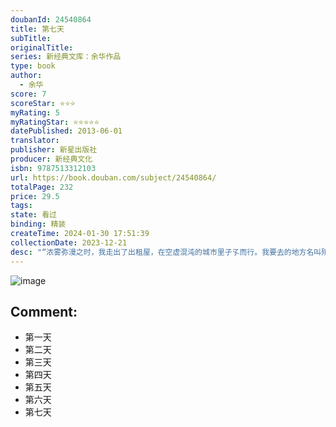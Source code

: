 ```yaml
---
doubanId: 24540864
title: 第七天
subTitle: 
originalTitle: 
series: 新经典文库：余华作品
type: book
author: 
  - 余华
score: 7
scoreStar: ⭐⭐⭐
myRating: 5
myRatingStar: ⭐⭐⭐⭐⭐
datePublished: 2013-06-01
translator: 
publisher: 新星出版社
producer: 新经典文化
isbn: 9787513312103
url: https://book.douban.com/subject/24540864/
totalPage: 232
price: 29.5
tags: 
state: 看过
binding: 精装
createTime: 2024-01-30 17:51:39
collectionDate: 2023-12-21
desc: "“浓雾弥漫之时，我走出了出租屋，在空虚混沌的城市里孑孓而行。我要去的地方名叫殡仪馆，这是它现在的名字，它过去的名字叫火葬场。我得到一个通知，让我早晨九点之前赶到殡仪馆，我的火化时间预约在九点半。”这是余华最新长篇小说《第七天》的开篇，给读者留下了足够大的悬念，一个走向殡仪馆、将被火化的人，在死亡之后还能留给读者什么呢？这次余华用荒诞的笔触和意象讲述了一个比《活着》更绝望、比《兄弟》更荒诞的故事，让读者体会到一种寒冬腊月被囚禁于积年冰川里的寒冷，一种剧烈拉锯式切肤的疼痛和虐心，一种茫茫荒野身心俱疲后无着无落的绝望。余华，1960年4月出生，1983年开始写作，主要作品有《兄弟》《活着》《许三观卖血记》《在细雨中呼喊》。其作品已被翻译成20多种语言在美国、英国、法国、德国、意大利、西班牙、荷兰、瑞典、挪威、希腊、俄罗斯、保加利亚、匈牙利、捷克、塞尔维亚、斯洛伐克、波兰、巴西、以色列、日本、韩国、越南、泰国和印度等出版。曾获意大利格林扎纳?卡佛文学奖（1998年）,法国文学和艺术骑士勋章（2004年），中华图书特殊贡献奖（2005年），法国国际信使外国小说奖（2008年）等。"
---
```


![image](assets/s26710519.jpg)

Comment: 
---



  - 第一天
  - 第二天
  - 第三天
  - 第四天
  - 第五天
  - 第六天
  - 第七天
